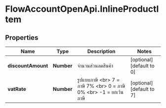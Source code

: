 # FlowAccountOpenApi.InlineProductItem

## Properties

Name | Type | Description | Notes
------------ | ------------- | ------------- | -------------
**discountAmount** | **Number** | จำนวนส่วนลดสินค้า | [optional] [default to 0]
**vatRate** | **Number** | รูปแบบภาษี &lt;br&gt; 7 &#x3D; ภาษี 7% &lt;br&gt; 0 &#x3D; ภาษี 0% &lt;br&gt; -1 &#x3D; ยกเว้นภาษี | [optional] [default to 7]


